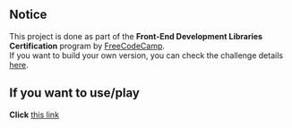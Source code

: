 ## Notice

This project is done as part of the **Front-End Development Libraries Certification** program by [FreeCodeCamp](https://www.freecodecamp.org).  
If you want to build your own version, you can check the challenge details [here](https://www.freecodecamp.org/learn/front-end-development-libraries/front-end-development-libraries-projects/build-a-markdown-previewer).

## If you want to use/play

**Click** [this link](https://ayah2022.github.io/markdown-previewer/)
